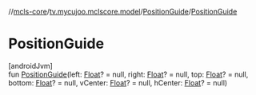 //[mcls-core](../../../index.md)/[tv.mycujoo.mclscore.model](../index.md)/[PositionGuide](index.md)/[PositionGuide](-position-guide.md)

# PositionGuide

[androidJvm]\
fun [PositionGuide](-position-guide.md)(left: [Float](https://kotlinlang.org/api/latest/jvm/stdlib/kotlin/-float/index.html)? = null, right: [Float](https://kotlinlang.org/api/latest/jvm/stdlib/kotlin/-float/index.html)? = null, top: [Float](https://kotlinlang.org/api/latest/jvm/stdlib/kotlin/-float/index.html)? = null, bottom: [Float](https://kotlinlang.org/api/latest/jvm/stdlib/kotlin/-float/index.html)? = null, vCenter: [Float](https://kotlinlang.org/api/latest/jvm/stdlib/kotlin/-float/index.html)? = null, hCenter: [Float](https://kotlinlang.org/api/latest/jvm/stdlib/kotlin/-float/index.html)? = null)
